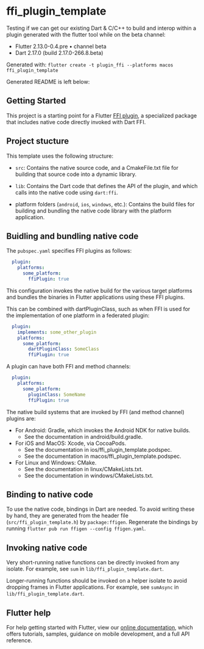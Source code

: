 # ffi_plugin_template

Testing if we can get our existing Dart & C/C++ to build and interop within a plugin generated with the flutter tool while on the beta channel:

- Flutter 2.13.0-0.4.pre • channel beta
- Dart 2.17.0 (build 2.17.0-266.8.beta)

Generated with: `flutter create -t plugin_ffi --platforms macos ffi_plugin_template`

Generated README is left below:

## Getting Started

This project is a starting point for a Flutter 
[FFI plugin](https://docs.flutter.dev/development/platform-integration/c-interop),
a specialized package that includes native code directly invoked with Dart FFI.

## Project stucture

This template uses the following structure:

* `src`: Contains the native source code, and a CmakeFile.txt file for building
  that source code into a dynamic library.

* `lib`: Contains the Dart code that defines the API of the plugin, and which
  calls into the native code using `dart:ffi`.

* platform folders (`android`, `ios`, `windows`, etc.): Contains the build files
  for building and bundling the native code library with the platform application.

## Buidling and bundling native code

The `pubspec.yaml` specifies FFI plugins as follows:

```yaml
  plugin:
    platforms:
      some_platform:
        ffiPlugin: true
```

This configuration invokes the native build for the various target platforms
and bundles the binaries in Flutter applications using these FFI plugins.

This can be combined with dartPluginClass, such as when FFI is used for the
implementation of one platform in a federated plugin:

```yaml
  plugin:
    implements: some_other_plugin
    platforms:
      some_platform:
        dartPluginClass: SomeClass
        ffiPlugin: true
```

A plugin can have both FFI and method channels:

```yaml
  plugin:
    platforms:
      some_platform:
        pluginClass: SomeName
        ffiPlugin: true
```

The native build systems that are invoked by FFI (and method channel) plugins are:

* For Android: Gradle, which invokes the Android NDK for native builds.
  * See the documentation in android/build.gradle.
* For iOS and MacOS: Xcode, via CocoaPods.
  * See the documentation in ios/ffi_plugin_template.podspec.
  * See the documentation in macos/ffi_plugin_template.podspec.
* For Linux and Windows: CMake.
  * See the documentation in linux/CMakeLists.txt.
  * See the documentation in windows/CMakeLists.txt.

## Binding to native code

To use the native code, bindings in Dart are needed.
To avoid writing these by hand, they are generated from the header file
(`src/ffi_plugin_template.h`) by `package:ffigen`.
Regenerate the bindings by running `flutter pub run ffigen --config ffigen.yaml`.

## Invoking native code

Very short-running native functions can be directly invoked from any isolate.
For example, see `sum` in `lib/ffi_plugin_template.dart`.

Longer-running functions should be invoked on a helper isolate to avoid
dropping frames in Flutter applications.
For example, see `sumAsync` in `lib/ffi_plugin_template.dart`.

## Flutter help

For help getting started with Flutter, view our
[online documentation](https://flutter.dev/docs), which offers tutorials,
samples, guidance on mobile development, and a full API reference.

